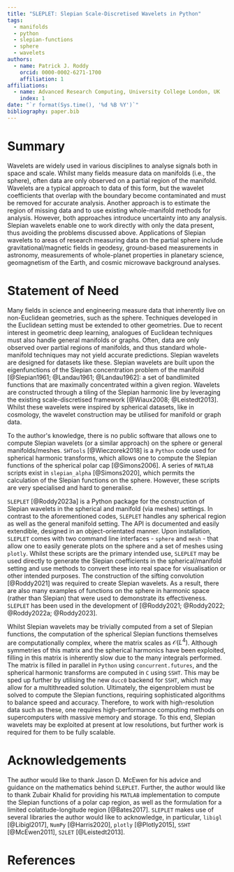 ```yaml
---
title: "SLEPLET: Slepian Scale-Discretised Wavelets in Python"
tags:
  - manifolds
  - python
  - slepian-functions
  - sphere
  - wavelets
authors:
  - name: Patrick J. Roddy
    orcid: 0000-0002-6271-1700
    affiliation: 1
affiliations:
  - name: Advanced Research Computing, University College London, UK
    index: 1
date: "`r format(Sys.time(), '%d %B %Y')`"
bibliography: paper.bib
---
```


# Summary

Wavelets are widely used in various disciplines to analyse signals both in space and scale.
Whilst many fields measure data on manifolds (i.e., the sphere), often data are only observed on a partial region of the manifold.
Wavelets are a typical approach to data of this form, but the wavelet coefficients that overlap with the boundary become contaminated and must be removed for accurate analysis.
Another approach is to estimate the region of missing data and to use existing whole-manifold methods for analysis.
However, both approaches introduce uncertainty into any analysis.
Slepian wavelets enable one to work directly with only the data present, thus avoiding the problems discussed above.
Applications of Slepian wavelets to areas of research measuring data on the partial sphere include gravitational/magnetic fields in geodesy, ground-based measurements in astronomy, measurements of whole-planet properties in planetary science, geomagnetism of the Earth, and cosmic microwave background analyses.

# Statement of Need

Many fields in science and engineering measure data that inherently live on non-Euclidean geometries, such as the sphere.
Techniques developed in the Euclidean setting must be extended to other geometries.
Due to recent interest in geometric deep learning, analogues of Euclidean techniques must also handle general manifolds or graphs.
Often, data are only observed over partial regions of manifolds, and thus standard whole-manifold techniques may not yield accurate predictions.
Slepian wavelets are designed for datasets like these.
Slepian wavelets are built upon the eigenfunctions of the Slepian concentration problem of the manifold [@Slepian1961; @Landau1961; @Landau1962]: a set of bandlimited functions that are maximally concentrated within a given region.
Wavelets are constructed through a tiling of the Slepian harmonic line by leveraging the existing scale-discretised framework [@Wiaux2008; @Leistedt2013].
Whilst these wavelets were inspired by spherical datasets, like in cosmology, the wavelet construction may be utilised for manifold or graph data.

To the author's knowledge, there is no public software that allows one to compute Slepian wavelets
(or a similar approach) on the sphere or general manifolds/meshes.
`SHTools` [@Wieczorek2018] is a `Python` code used for spherical harmonic transforms, which allows one to compute the Slepian functions of the spherical polar cap [@Simons2006].
A series of `MATLAB` scripts exist in `slepian_alpha` [@Simons2020], which permits the calculation of the Slepian functions on the sphere.
However, these scripts are very specialised and hard to generalise.

`SLEPLET` [@Roddy2023a] is a Python package for the construction of Slepian wavelets in the spherical and manifold (via meshes) settings.
In contrast to the aforementioned codes, `SLEPLET` handles any spherical region as well as the general manifold setting.
The API is documented and easily extendible, designed in an object-orientated manner.
Upon installation, `SLEPLET` comes with two command line interfaces - `sphere` and `mesh` - that allow one to easily generate plots on the sphere and a set of meshes using `plotly`.
Whilst these scripts are the primary intended use, `SLEPLET` may be used directly to generate the Slepian coefficients in the spherical/manifold setting and use methods to convert these into real space for visualisation or other intended purposes.
The construction of the sifting convolution [@Roddy2021] was required to create Slepian wavelets.
As a result, there are also many examples of functions on the sphere in harmonic space (rather than Slepian) that were used to demonstrate its effectiveness.
`SLEPLET` has been used in the development of [@Roddy2021; @Roddy2022; @Roddy2022a; @Roddy2023].

Whilst Slepian wavelets may be trivially computed from a set of Slepian functions, the computation of the spherical Slepian functions themselves are computationally complex, where the matrix scales as $\mathcal{O}(L^{4})$.
Although symmetries of this matrix and the spherical harmonics have been exploited, filling in this matrix is inherently slow due to the many integrals performed.
The matrix is filled in parallel in `Python` using `concurrent.futures`, and the spherical harmonic transforms are computed in `C` using `SSHT`.
This may be sped up further by utilising the new `ducc0` backend for `SSHT`, which may allow for a multithreaded solution.
Ultimately, the eigenproblem must be solved to compute the Slepian functions, requiring sophisticated algorithms to balance speed and accuracy.
Therefore, to work with high-resolution data such as these, one requires high-performance computing methods on supercomputers with massive memory and storage.
To this end, Slepian wavelets may be exploited at present at low resolutions, but further work is required for them to be fully scalable.

# Acknowledgements

The author would like to thank Jason D. McEwen for his advice and guidance on the mathematics behind `SLEPLET`.
Further, the author would like to thank Zubair Khalid for providing his `MATLAB` implementation to compute the Slepian functions of a polar cap region, as well as the formulation for a limited colatitude-longitude region [@Bates2017].
`SLEPLET` makes use of several libraries the author would like to acknowledge, in particular, `libigl` [@Libigl2017], `NumPy` [@Harris2020], `plotly` [@Plotly2015], `SSHT` [@McEwen2011], `S2LET` [@Leistedt2013].

# References
